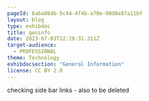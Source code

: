 ```yaml
---
pageId: 6a6a084b-5c44-4f4b-a70e-98d8e87a11bf
layout: blog
type: exhibdoc
title: geninfo
date: 2023-07-03T12:19:31.311Z
target-audience:
  - PROFESSIONAL
theme: Technology
exhibdocsection: "General Information"
license: CC BY 2.0
---
```

checking side bar links - also to be deleted
